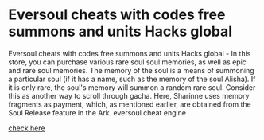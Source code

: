 # Eversoul cheats with codes free summons and units Hacks global

Eversoul cheats with codes free summons and units Hacks global - In this store, you can purchase various rare soul soul memories, as well as epic and rare soul memories. The memory of the soul is a means of summoning a particular soul (if it has a name, such as the memory of the soul Alisha). If it is only rare, the soul's memory will summon a random rare soul. Consider this as another way to scroll through gacha. Here, Sharinne uses memory fragments as payment, which, as mentioned earlier, are obtained from the Soul Release feature in the Ark. eversoul cheat engine

[check here](https://dengmod.cyou/eversoul/)
